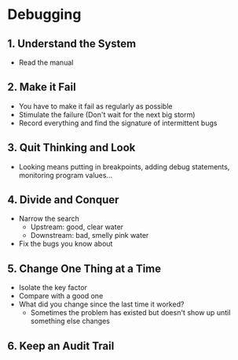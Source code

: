 # Debugging

## 1. Understand the System

- Read the manual

## 2. Make it Fail

- You have to make it fail as regularly as possible
- Stimulate the failure (Don't wait for the next big storm)
- Record everything and find the signature of intermittent bugs

## 3. Quit Thinking and Look

- Looking means putting in breakpoints, adding debug statements, monitoring program values...

## 4. Divide and Conquer

- Narrow the search
  - Upstream: good, clear water
  - Downstream: bad, smelly pink water
- Fix the bugs you know about

## 5. Change One Thing at a Time

- Isolate the key factor
- Compare with a good one
- What did you change since the last time it worked?
  - Sometimes the problem has existed but doesn't show up until something else changes

## 6. Keep an Audit Trail